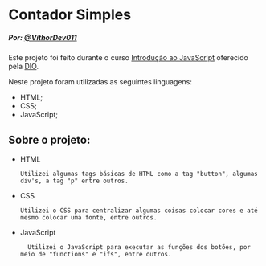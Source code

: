 # Contador Simples

##### Por: [@VithorDev011](https://github.com/VithorDev011)

Este projeto foi feito durante o curso [Introdução ao JavaScript](https://web.dio.me/course/introducao-ao-javascript/learning/ecf563b8-92b8-4061-95f3-66e32b1014cf) oferecido pela [DIO](https://web.dio.me).

Neste projeto foram utilizadas as seguintes linguagens: 
- HTML; 
- CSS; 
- JavaScript; 

## Sobre o projeto:
- HTML

  ```
  Utilizei algumas tags básicas de HTML como a tag "button", algumas div's, a tag "p" entre outros.
  ```
- CSS
  ```
  Utilizei o CSS para centralizar algumas coisas colocar cores e até mesmo colocar uma fonte, entre outros.
  ```
- JavaScript
  ```
    Utilizei o JavaScript para executar as funções dos botões, por meio de "functions" e "ifs", entre outros.
  ```